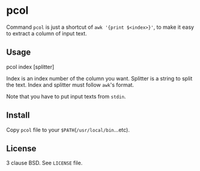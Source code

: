 # pcol
Command `pcol` is just a shortcut of `awk '{print $<index>}'`,
to make it easy to extract a column of input text.

## Usage
pcol index [splitter]

Index is an index number of the column you want.
Splitter is a string to split the text.
Index and splitter must follow `awk`'s format.

Note that you have to put input texts from `stdin`.

## Install
Copy `pcol` file to your `$PATH`(`/usr/local/bin`...etc).

## License
3 clause BSD.
See `LICENSE` file.
